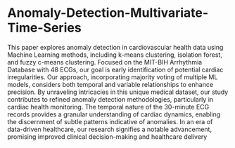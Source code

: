 # Anomaly-Detection-Multivariate-Time-Series

This paper explores anomaly detection in cardiovascular health data using Machine Learning methods, including
k-means clustering, isolation forest, and fuzzy c-means clustering. Focused on the MIT-BIH Arrhythmia Database with 48 ECGs, our goal is early identification of potential cardiac irregularities. Our approach, incorporating majority voting of
multiple ML models, considers both temporal and variable
relationships to enhance precision. By unraveling intricacies in
this unique medical dataset, our study contributes to refined
anomaly detection methodologies, particularly in cardiac health
monitoring. The temporal nature of the 30-minute ECG records
provides a granular understanding of cardiac dynamics, enabling
the discernment of subtle patterns indicative of anomalies. In an
era of data-driven healthcare, our research signifies a notable
advancement, promising improved clinical decision-making and
healthcare delivery
